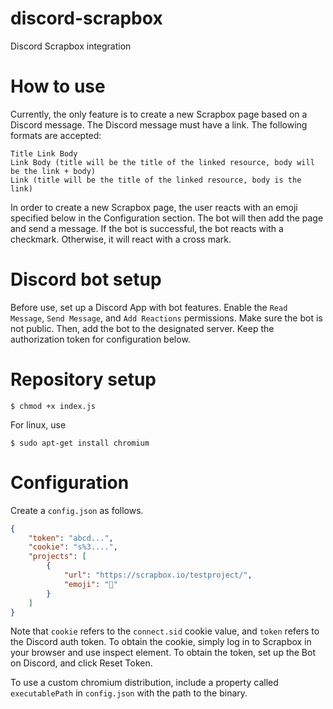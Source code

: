 # discord-scrapbox
Discord Scrapbox integration

# How to use
Currently, the only feature is to create a new Scrapbox page based on a Discord message. The Discord message must have a link. The following formats are accepted:

```
Title Link Body
Link Body (title will be the title of the linked resource, body will be the link + body)
Link (title will be the title of the linked resource, body is the link)
```

In order to create a new Scrapbox page, the user reacts with an emoji specified below in the Configuration section. The bot will then add the page and send a message. If the bot is successful, the bot reacts with a checkmark. Otherwise, it will react with a cross mark.

# Discord bot setup
Before use, set up a Discord App with bot features. Enable the `Read Message`, `Send Message`, and `Add Reactions` permissions. Make sure the bot is not public. Then, add the bot to the designated server. Keep the authorization token for configuration below.

# Repository setup

```
$ chmod +x index.js
```

For linux, use

```
$ sudo apt-get install chromium
```

# Configuration
Create a `config.json` as follows.

```json
{
    "token": "abcd...",
    "cookie": "s%3....",
    "projects": [
        {
            "url": "https://scrapbox.io/testproject/",
            "emoji": "🔲"
        }
    ]
}
```

Note that `cookie` refers to the `connect.sid` cookie value, and `token` refers to the Discord auth token. To obtain the cookie, simply log in to Scrapbox in your browser and use inspect element. To obtain the token, set up the Bot on Discord, and click Reset Token.

To use a custom chromium distribution, include a property called `executablePath` in `config.json` with the path to the binary.
